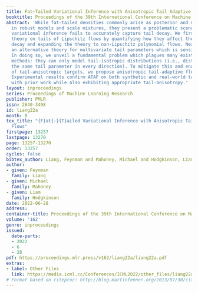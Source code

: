 ```yaml
---
title: Fat–Tailed Variational Inference with Anisotropic Tail Adaptive Flows
booktitle: Proceedings of the 39th International Conference on Machine Learning
abstract: 'While fat-tailed densities commonly arise as posterior and marginal distributions
  in robust models and scale mixtures, they present a problematic scenario when Gaussian-based
  variational inference fails to accurately capture tail decay. We first improve previous
  theory on tails of Lipschitz flows by quantifying how they affect the rate of tail
  decay and expanding the theory to non-Lipschitz polynomial flows. Next, we develop
  an alternative theory for multivariate tail parameters which is sensitive to tail-anisotropy.
  In doing so, we unveil a fundamental problem which plagues many existing flow-based
  methods: they can only model tail-isotropic distributions (i.e., distributions having
  the same tail parameter in every direction). To mitigate this and enable modeling
  of tail-anisotropic targets, we propose anisotropic tail-adaptive flows (ATAF).
  Experimental results confirm ATAF on both synthetic and real-world targets is competitive
  with prior work while also exhibiting appropriate tail-anisotropy.'
layout: inproceedings
series: Proceedings of Machine Learning Research
publisher: PMLR
issn: 2640-3498
id: liang22a
month: 0
tex_title: "{F}at{–}{T}ailed Variational Inference with Anisotropic Tail Adaptive
  Flows"
firstpage: 13257
lastpage: 13270
page: 13257-13270
order: 13257
cycles: false
bibtex_author: Liang, Feynman and Mahoney, Michael and Hodgkinson, Liam
author:
- given: Feynman
  family: Liang
- given: Michael
  family: Mahoney
- given: Liam
  family: Hodgkinson
date: 2022-06-28
address:
container-title: Proceedings of the 39th International Conference on Machine Learning
volume: '162'
genre: inproceedings
issued:
  date-parts:
  - 2022
  - 6
  - 28
pdf: https://proceedings.mlr.press/v162/liang22a/liang22a.pdf
extras:
- label: Other Files
  link: https://media.icml.cc/Conferences/ICML2022/other_files/liang22a-supp.zip
# Format based on citeproc: http://blog.martinfenner.org/2013/07/30/citeproc-yaml-for-bibliographies/
---
```

